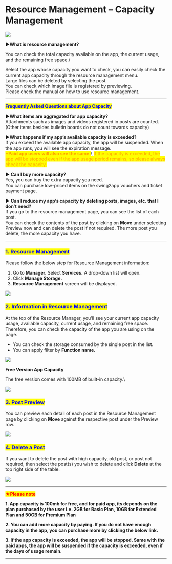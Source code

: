 # Resource Management – Capacity Management

![](https://support.swing2app.com/wp-content/uploads/2018/10/manage.png)

**▶What is resource management?**

You can check the total capacity available on the app, the current usage, and the remaining free space.\


Select the app whose capacity you want to check, you can easily check the current app capacity through the resource management menu.\
Large files can be deleted by selecting the post.\
You can check which image file is registered by previewing.\
Please check the manual on how to use resource management.

***

<mark style="color:blue;">**Frequently Asked Questions about App Capacity**</mark>

**▶What items are aggregated for app capacity?**\
Attachments such as images and videos registered in posts are counted. (Other items besides bulletin boards do not count towards capacity)



**▶What happens if my app’s available capacity is exceeded?**\
If you exceed the available app capacity, the app will be suspended. When the app runs, you will see the expiration message.\
<mark style="color:orange;">**\*Paid app users will also see the same.**</mark>\ <mark style="color:orange;">If the capacity is exceeded, the app will be stopped even if the app usage period remains, so please always check the capacity.</mark>



**▶ Can I buy more capacity?**\
Yes, you can buy the extra capacity you need.\
You can purchase low-priced items on the swing2app vouchers and ticket payment page.



**▶ Can I reduce my app’s capacity by deleting posts, images, etc. that I don’t need?**\
If you go to the resource management page, you can see the list of each post.\
You can check the contents of the post by clicking on **Move** under selecting Preview now and can delete the post if not required. The more post you delete, the more capacity you have.

***

### <mark style="color:blue;">**1. Resource Management**</mark>&#x20;

Please follow the below step for Resource Management information:

1. Go to **Manager.** Select **Services.** A drop-down list will open.
2. Click **Manage Storage.**&#x20;
3. **Resource Management** screen will be displayed. &#x20;

![](https://support.swing2app.com/wp-content/uploads/2018/10/q.png)

### <mark style="color:blue;">**2. Information in Resource Management**</mark>

At the top of the Resource Manager, you’ll see your current app capacity usage, available capacity, current usage, and remaining free space. Therefore, you can check the capacity of the app you are using on the page.

* You can check the storage consumed by the single post in the list.
* You can apply filter by **Function name.**

![](https://support.swing2app.com/wp-content/uploads/2018/10/Res3.png)

**Free Version App Capacity**

The free version comes with 100MB of built-in capacity.\


![](https://support.swing2app.com/wp-content/uploads/2018/10/e14.png)

### <mark style="color:blue;">**3. Post Preview**</mark>

You can preview each detail of each post in the Resource Management page by clicking on **Move** against the respective post under the Preview row.&#x20;

![](https://support.swing2app.com/wp-content/uploads/2018/10/e15.png)

&#x20;

### <mark style="color:blue;">**4. Delete a Post**</mark>

If you want to delete the post with high capacity, old post, or post not required, then select the post(s) you wish to delete and click **Delete** at the top right side of the table.

![](https://support.swing2app.com/wp-content/uploads/2018/10/e16.png)

***

<mark style="color:red;">**★Please note**</mark>

**1. App capacity is 100mb for free, and for paid app, its depends on the plan purchased by the user i.e. 2GB for Basic Plan, 10GB for Extended Plan and 50GB for Premium Plan**

**2. You can add more capacity by paying. If you do not have enough capacity in the app, you can purchase more by clicking the below link.**&#x20;

**3. If the app capacity is exceeded, the app will be stopped. Same with the paid apps, the app will be suspended if the capacity is exceeded, even if the days of usage remain**.

***
